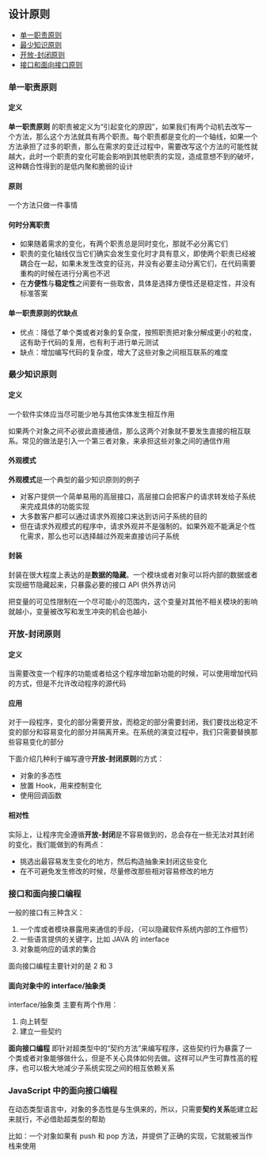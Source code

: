 ## 设计原则
- [单一职责原则](#单一职责原则)
- [最少知识原则](#最少知识原则)
- [开放-封闭原则](#开放-封闭原则)
- [接口和面向接口原则](#接口和面向接口原则)

### 单一职责原则
#### 定义
**单一职责原则** 的职责被定义为“引起变化的原因”，如果我们有两个动机去改写一个方法，那么这个方法就具有两个职责。每个职责都是变化的一个轴线，如果一个方法承担了过多的职责，那么在需求的变迁过程中，需要改写这个方法的可能性就越大，此时一个职责的变化可能会影响到其他职责的实现，造成意想不到的破坏，这种耦合性得到的是低内聚和脆弱的设计

#### 原则
一个方法只做一件事情

#### 何时分离职责
- 如果随着需求的变化，有两个职责总是同时变化，那就不必分离它们
- 职责的变化轴线仅当它们确实会发生变化时才具有意义，即使两个职责已经被耦合在一起，如果未发生改变的征兆，并没有必要主动分离它们，在代码需要重构的时候在进行分离也不迟
- 在**方便性**与**稳定性**之间要有一些取舍，具体是选择方便性还是稳定性，并没有标准答案

#### 单一职责原则的优缺点
- 优点：降低了单个类或者对象的复杂度，按照职责把对象分解成更小的粒度，这有助于代码的复用，也有利于进行单元测试
- 缺点：增加编写代码的复杂度，增大了这些对象之间相互联系的难度

### 最少知识原则
#### 定义
一个软件实体应当尽可能少地与其他实体发生相互作用

如果两个对象之间不必彼此直接通信，那么这两个对象就不要发生直接的相互联系。常见的做法是引入一个第三者对象，来承担这些对象之间的通信作用

#### 外观模式
**外观模式**是一个典型的最少知识原则的例子

- 对客户提供一个简单易用的高层接口，高层接口会把客户的请求转发给子系统来完成具体的功能实现
- 大多数客户都可以通过请求外观接口来达到访问子系统的目的
- 但在请求外观模式的程序中，请求外观并不是强制的。如果外观不能满足个性化需求，那么也可以选择越过外观来直接访问子系统

#### 封装
封装在很大程度上表达的是**数据的隐藏**。一个模块或者对象可以将内部的数据或者实现细节隐藏起来，只暴露必要的接口 API 供外界访问

把变量的可见性限制在一个尽可能小的范围内，这个变量对其他不相关模块的影响就越小，变量被改写和发生冲突的机会也越小

### 开放-封闭原则
#### 定义
当需要改变一个程序的功能或者给这个程序增加新功能的时候，可以使用增加代码的方式，但是不允许改动程序的源代码

#### 应用
对于一段程序，变化的部分需要开放，而稳定的部分需要封闭，我们要找出稳定不变的部分和容易变化的部分并隔离开来。在系统的演变过程中，我们只需要替换那些容易变化的部分

下面介绍几种利于编写遵守**开放-封闭原则**的方式：
- 对象的多态性
- 放置 Hook，用来控制变化
- 使用回调函数

#### 相对性
实际上，让程序完全遵循**开放-封闭**是不容易做到的，总会存在一些无法对其封闭的变化，我们能做到的有两点：

- 挑选出最容易发生变化的地方，然后构造抽象来封闭这些变化
- 在不可避免发生修改的时候，尽量修改那些相对容易修改的地方

### 接口和面向接口编程
一般的接口有三种含义：
1. 一个库或者模块暴露用来通信的手段，（可以隐藏软件系统内部的工作细节）
2. 一些语言提供的关键字，比如 JAVA 的 interface
3. 对象能响应的请求的集合

面向接口编程主要针对的是 2 和 3

#### 面向对象中的 interface/抽象类
interface/抽象类 主要有两个作用：
1. 向上转型
2. 建立一些契约

**面向接口编程** 即针对超类型中的“契约方法”来编写程序，这些契约行为暴露了一个类或者对象能够做什么，但是不关心具体如何去做。这样可以产生可靠性高的程序，也可以极大地减少子系统实现之间的相互依赖关系

### JavaScript 中的面向接口编程
在动态类型语言中，对象的多态性是与生俱来的，所以，只需要**契约关系**能建立起来就行，不必借助超类型的帮助

比如：一个对象如果有 push 和 pop 方法，并提供了正确的实现，它就能被当作栈来使用







